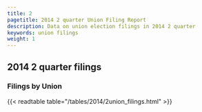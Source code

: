 ```yaml
---
title: 2
pagetitle: 2014 2 quarter Union Filing Report
description: Data on union election filings in 2014 2 quarter 
keywords: union filings
weight: 1
---
```


## 2014 2 quarter filings

### Filings by Union
{{< readtable table="/tables/2014/2union_filings.html" >}}
